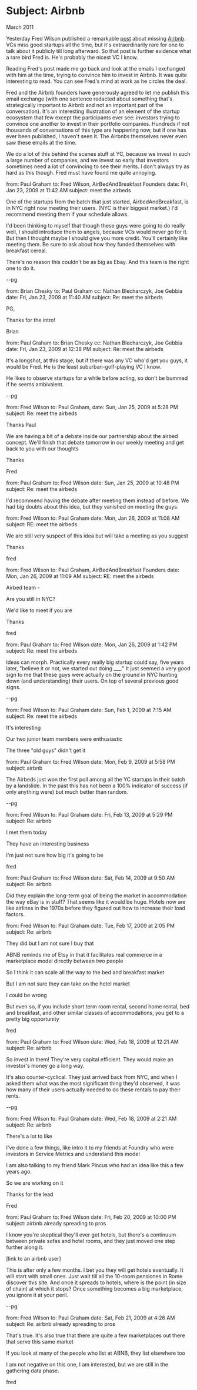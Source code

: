 # Subject: Airbnb

March 2011  
  
Yesterday Fred Wilson published a remarkable [post](http://avc.com/2011/03/airbnb) about missing
[Airbnb](http://airbnb.com). VCs miss good startups all the time, but it's extraordinarily
rare for one to talk about it publicly till long afterward. So
that post is further evidence what a rare bird Fred is. He's
probably the nicest VC I know.  
  
Reading Fred's post made me go back and look at the emails I exchanged
with him at the time, trying to convince him to invest in Airbnb.
It was quite interesting to read. You can see Fred's mind at work 
as he circles the deal.  
  
Fred and the Airbnb founders have generously agreed to let me publish
this email exchange (with one sentence redacted about something
that's strategically important to Airbnb and not an important part
of the conversation). It's an interesting illustration of an element
of the startup ecosystem that few except the participants ever see:
investors trying to convince one another to invest in their portfolio
companies. Hundreds if not thousands of conversations of this type
are happening now, but if one has ever been published, I haven't
seen it. The Airbnbs themselves never even saw these emails at the
time.  
  
We do a lot of this behind the scenes stuff at YC, because we invest
in such a large number of companies, and we invest so early that
investors sometimes need a lot of convincing to see their merits.
I don't always try as hard as this though. Fred must 
have found me quite annoying.  
  
  
  


from: Paul Graham
to: Fred Wilson, AirBedAndBreakfast Founders
date: Fri, Jan 23, 2009 at 11:42 AM
subject: meet the airbeds  
  
One of the startups from the batch that just started, AirbedAndBreakfast,
is in NYC right now meeting their users. (NYC is their biggest
market.) I'd recommend meeting them if your schedule allows.  
  
I'd been thinking to myself that though these guys were going to
do really well, I should introduce them to angels, because VCs would
never go for it. But then I thought maybe I should give you more
credit. You'll certainly like meeting them. Be sure to ask about
how they funded themselves with breakfast cereal.  
  
There's no reason this couldn't be as big as Ebay. And this team
is the right one to do it.  
  
--pg  
  
  
  
from: Brian Chesky
to: Paul Graham
cc: Nathan Blecharczyk, Joe Gebbia
date: Fri, Jan 23, 2009 at 11:40 AM
subject: Re: meet the airbeds  
  
PG,  
  
Thanks for the intro!  
  
Brian  
  
  
  
from: Paul Graham
to: Brian Chesky
cc: Nathan Blecharczyk, Joe Gebbia
date: Fri, Jan 23, 2009 at 12:38 PM
subject: Re: meet the airbeds  
  
It's a longshot, at this stage, but if there was any VC who'd get
you guys, it would be Fred. He is the least suburban-golf-playing
VC I know.  
  
He likes to observe startups for a while before acting, so don't
be bummed if he seems ambivalent.  
  
--pg  
  
  
  
from: Fred Wilson
to: Paul Graham,
date: Sun, Jan 25, 2009 at 5:28 PM
subject: Re: meet the airbeds  
  
Thanks Paul  
  
We are having a bit of a debate inside our partnership about the
airbed concept. We'll finish that debate tomorrow in our weekly
meeting and get back to you with our thoughts  
  
Thanks  
  
Fred  
  
  
  
from: Paul Graham
to: Fred Wilson
date: Sun, Jan 25, 2009 at 10:48 PM
subject: Re: meet the airbeds  
  
I'd recommend having the debate after meeting them instead of before.
We had big doubts about this idea, but they vanished on meeting the
guys.  
  
  
  
from: Fred Wilson
to: Paul Graham
date: Mon, Jan 26, 2009 at 11:08 AM
subject: RE: meet the airbeds  
  
We are still very suspect of this idea but will take a meeting as
you suggest  
  
Thanks  
  
fred  
  
  
  
from: Fred Wilson
to: Paul Graham, AirBedAndBreakfast Founders
date: Mon, Jan 26, 2009 at 11:09 AM
subject: RE: meet the airbeds  
  
Airbed team -  
  
Are you still in NYC?  
  
We'd like to meet if you are  
  
Thanks  
  
fred  
  
  
  
from: Paul Graham
to: Fred Wilson
date: Mon, Jan 26, 2009 at 1:42 PM
subject: Re: meet the airbeds  
  
Ideas can morph. Practically every really big startup could say,
five years later, "believe it or not, we started out doing \_\_\_."
It just seemed a very good sign to me that these guys were actually
on the ground in NYC hunting down (and understanding) their users.
On top of several previous good signs.  
  
--pg  
  
  
  
from: Fred Wilson
to: Paul Graham
date: Sun, Feb 1, 2009 at 7:15 AM
subject: Re: meet the airbeds  
  
It's interesting  
  
Our two junior team members were enthusiastic  
  
The three "old guys" didn't get it  
  
  
  
from: Paul Graham
to: Fred Wilson
date: Mon, Feb 9, 2009 at 5:58 PM
subject: airbnb  
  
The Airbeds just won the first poll among all the YC startups in
their batch by a landslide. In the past this has not been a 100%
indicator of success (if only anything were) but much better than
random.  
  
--pg  
  
  
  
from: Fred Wilson
to: Paul Graham
date: Fri, Feb 13, 2009 at 5:29 PM
subject: Re: airbnb  
  
I met them today  
  
They have an interesting business  
  
I'm just not sure how big it's going to be  
  
fred  
  
  
  
from: Paul Graham
to: Fred Wilson
date: Sat, Feb 14, 2009 at 9:50 AM
subject: Re: airbnb  
  
Did they explain the long-term goal of being the market in accommodation
the way eBay is in stuff? That seems like it would be huge. Hotels
now are like airlines in the 1970s before they figured out how to
increase their load factors.  
  
  
  
from: Fred Wilson
to: Paul Graham
date: Tue, Feb 17, 2009 at 2:05 PM
subject: Re: airbnb  
  
They did but I am not sure I buy that  
  
ABNB reminds me of Etsy in that it facilitates real commerce in a
marketplace model directly between two people  
  
So I think it can scale all the way to the bed and breakfast market  
  
But I am not sure they can take on the hotel market  
  
I could be wrong  
  
But even so, if you include short term room rental, second home
rental, bed and breakfast, and other similar classes of accommodations,
you get to a pretty big opportunity  
  
fred  
  
  
  
from: Paul Graham
to: Fred Wilson
date: Wed, Feb 18, 2009 at 12:21 AM
subject: Re: airbnb  
  
So invest in them! They're very capital efficient. They would
make an investor's money go a long way.  
  
It's also counter-cyclical. They just arrived back from NYC, and
when I asked them what was the most significant thing they'd observed,
it was how many of their users actually needed to do these rentals
to pay their rents.  
  
--pg  
  
  
  
from: Fred Wilson
to: Paul Graham
date: Wed, Feb 18, 2009 at 2:21 AM
subject: Re: airbnb  
  
There's a lot to like  
  
I've done a few things, like intro it to my friends at Foundry who
were investors in Service Metrics and understand this model  
  
I am also talking to my friend Mark Pincus who had an idea like
this a few years ago.  
  
So we are working on it  
  
Thanks for the lead  
  
Fred  
  
  
  
from: Paul Graham
to: Fred Wilson
date: Fri, Feb 20, 2009 at 10:00 PM
subject: airbnb already spreading to pros  
  
I know you're skeptical they'll ever get hotels, but there's a
continuum between private sofas and hotel rooms, and they just moved
one step further along it.  
  
[link to an airbnb user]  
  
This is after only a few months. I bet you they will get hotels
eventually. It will start with small ones. Just wait till all the
10-room pensiones in Rome discover this site. And once it spreads
to hotels, where is the point (in size of chain) at which it stops?
Once something becomes a big marketplace, you ignore it at your
peril.  
  
--pg  
  
  
  
from: Fred Wilson
to: Paul Graham
date: Sat, Feb 21, 2009 at 4:26 AM
subject: Re: airbnb already spreading to pros  
  
That's true. It's also true that there are quite a few marketplaces
out there that serve this same market  
  
If you look at many of the people who list at ABNB, they list
elsewhere too  
  
I am not negative on this one, I am interested, but we are still
in the gathering data phase.  
  
fred
  
  
